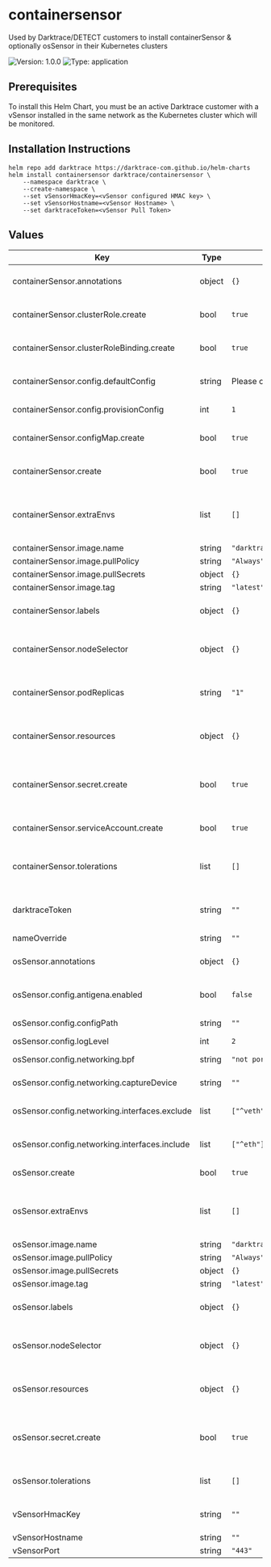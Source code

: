 # containersensor

Used by Darktrace/DETECT customers to install containerSensor & optionally osSensor in their Kubernetes clusters

![Version: 1.0.0](https://img.shields.io/badge/Version-1.0.0-informational?style=flat-square) ![Type: application](https://img.shields.io/badge/Type-application-informational?style=flat-square)

## Prerequisites

To install this Helm Chart, you must be an active Darktrace customer with a vSensor installed in the same network as the Kubernetes cluster which will be monitored.

## Installation Instructions

```console
helm repo add darktrace https://darktrace-com.github.io/helm-charts
helm install containersensor darktrace/containersensor \
    --namespace darktrace \
    --create-namespace \
    --set vSensorHmacKey=<vSensor configured HMAC key> \
    --set vSensorHostname=<vSensor Hostname> \
    --set darktraceToken=<vSensor Pull Token>
```

## Values

| Key | Type | Default | Description |
|-----|------|---------|-------------|
| containerSensor.annotations | object | `{}` | Annotations added to containerSensor resources |
| containerSensor.clusterRole.create | bool | `true` | Creates containerSensor ClusterRole |
| containerSensor.clusterRoleBinding.create | bool | `true` | Creates containerSensor ClusterRoleBinding |
| containerSensor.config.defaultConfig | string | Please consult values.yaml | Configuration for tracking by pod images in K8s |
| containerSensor.config.provisionConfig | int | `1` | Set Provision Config Level |
| containerSensor.configMap.create | bool | `true` | Creates containerSensor ConfigMap |
| containerSensor.create | bool | `true` | Creates containerSensor Deployment |
| containerSensor.extraEnvs | list | `[]` | Define extra environment variables for containerSensor Deployment |
| containerSensor.image.name | string | `"darktrace/containersensor"` | Image name |
| containerSensor.image.pullPolicy | string | `"Always"` | Image pullPolicy |
| containerSensor.image.pullSecrets | object | `{}` | Image pullSecret |
| containerSensor.image.tag | string | `"latest"` | Image tag |
| containerSensor.labels | object | `{}` | Labels added to containerSensor resources |
| containerSensor.nodeSelector | object | `{}` | Define nodeSelector for containerSensor Deployment |
| containerSensor.podReplicas | string | `"1"` | Set number of replicas for containerSensor Deployment |
| containerSensor.resources | object | `{}` | Override resources for containerSensor Deployment |
| containerSensor.secret.create | bool | `true` | Disable if creating the secret separate from Helm Chart installation |
| containerSensor.serviceAccount.create | bool | `true` | Creates containerSensor ServiceAccount |
| containerSensor.tolerations | list | `[]` | Define tolerations for containerSensor Deployment |
| darktraceToken | string | `""` | vSensor Pull Token if pull-mode is configured |
| nameOverride | string | `""` |  |
| osSensor.annotations | object | `{}` | Annotations added to the osSensor resources |
| osSensor.config.antigena.enabled | bool | `false` | Boolean value to enable Antigena capabilities |
| osSensor.config.configPath | string | `""` | Path for generated config file |
| osSensor.config.logLevel | int | `2` | Log Verbosity  |
| osSensor.config.networking.bpf | string | `"not port 80"` | Berkeley Packet Filter to apply |
| osSensor.config.networking.captureDevice | string | `""` | Device to capture from |
| osSensor.config.networking.interfaces.exclude | list | `["^veth"]` | List of Network Interfaces to exclude |
| osSensor.config.networking.interfaces.include | list | `["^eth"]` | List of Network Interfaces to include |
| osSensor.create | bool | `true` | Creates osSensor DaemonSet |
| osSensor.extraEnvs | list | `[]` | Define extra environment variables for osSensor DaemonSet |
| osSensor.image.name | string | `"darktrace/ossensor"` | Image name |
| osSensor.image.pullPolicy | string | `"Always"` | Image pullPolicy |
| osSensor.image.pullSecrets | object | `{}` | Image pullSecret |
| osSensor.image.tag | string | `"latest"` | Image tag |
| osSensor.labels | object | `{}` | Labels added to the osSensor resources |
| osSensor.nodeSelector | object | `{}` | Define nodeSelector for osSensor DaemonSet |
| osSensor.resources | object | `{}` | Override resources for osSensor DaemonSet |
| osSensor.secret.create | bool | `true` | Disable if creating the secret separate from Helm Chart installation |
| osSensor.tolerations | list | `[]` | Define tolerations for osSensor DaemonSet |
| vSensorHmacKey | string | `""` | vSensor configured HMAC key |
| vSensorHostname | string | `""` | vSensor Hostname |
| vSensorPort | string | `"443"` | vSensor Port |
